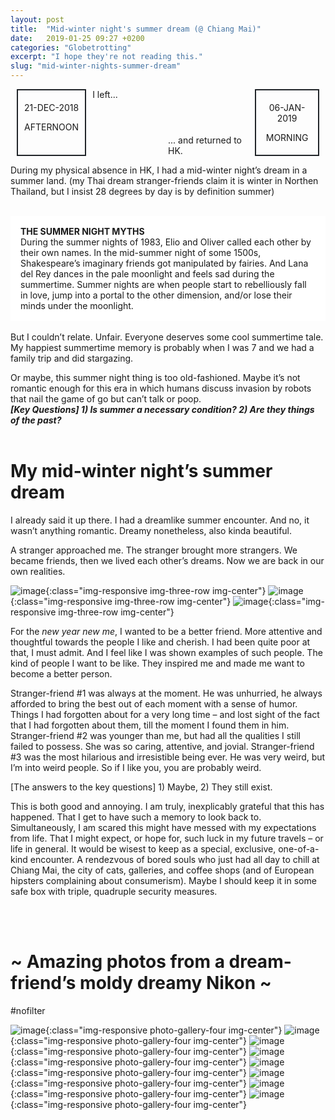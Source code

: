 ```yaml
---
layout: post
title:  "Mid-winter night's summer dream (@ Chiang Mai)"
date:   2019-01-25 09:27 +0200
categories: "Globetrotting"
excerpt: "I hope they're not reading this."
slug: "mid-winter-nights-summer-dream"
---
```


<div class="post-box">
  <div class="mobile100 bigbox left">
    <div class="piece left">
      <p>21-DEC-2018</p>
      <p>AFTERNOON</p>
    </div>
    <div class="text left">
    I left...
    </div>
  </div>
  <div class="mobile100 bigbox right">
    <div class="text right">
    ... and returned to HK.
    </div>
    <div class="piece right">
      <p>06-JAN-2019</p>
      <p>MORNING</p>
    </div>
  </div>
</div>
<style>
.post-box {width: 100%; display: flex; justify-content: space-between;}
.storybox, .commentarybox { width: 50%; }
.mobile100 {display: flex;}
.bigbox { width: 50%; display: flex;}
.storybox {width: 50%; justify-content: center; flex-direction: column; background-color:#d0d9dc;}
.commentarybox {width: 50%; justify-content: center; flex-direction: column;}
.right {justify-content: flex-end;}
.text.right {display: flex; flex-direction: column; justify-content: flex-end;}
.piece { border: 2px solid #212529; padding: 5px 10px; margin: 0 10px; text-align: center; }
.picDesktop4Mobile2 img { width: 50%; }
@media screen and (max-width: 700px) {
  .post-box { display: block;}
  .mobile100 {width: 100%;}
  .picDesktop4Mobile2 img { width: 25%; }
}
</style>

During my physical absence in HK, I had a mid-winter night’s dream in a summer land. (my Thai dream stranger-friends claim it is winter in Northen Thailand, but I insist 28 degrees by day is by definition summer)
<br><br>

<div style="background-color:white; padding:1rem"> 
<b>THE SUMMER NIGHT MYTHS</b><br>
During the summer nights of 1983, Elio and Oliver called each other by their own names. In the mid-summer night of some 1500s, Shakespeare’s imaginary friends got manipulated by fairies. And Lana del Rey dances in the pale moonlight and feels sad during the summertime. Summer nights are when people start to rebelliously fall in love, jump into a portal to the other dimension, and/or lose their minds under the moonlight.
</div>
<br>
But I couldn’t relate. Unfair. Everyone deserves some cool summertime tale. My happiest summertime memory is probably when I was 7 and we had a family trip and did stargazing.

Or maybe, this summer night thing is too old-fashioned. Maybe it’s not romantic enough for this era in which humans discuss invasion by robots that nail the game of go but can’t talk or poop.
<br>
__*[Key Questions] 1) Is summer a necessary condition? 2) Are they things of the past?*__
<br><br>

# My mid-winter night’s summer dream
I already said it up there. I had a dreamlike summer encounter. And no, it wasn’t anything romantic. Dreamy nonetheless, also kinda beautiful.

A stranger approached me. The stranger brought more strangers. We became friends, then we lived each other’s dreams. Now we are back in our own realities.

![image]({{site.baseurl}}/assets/images/post-cnx1.jpg){:class="img-responsive img-three-row img-center"}
![image]({{site.baseurl}}/assets/images/post-cnx2.jpg){:class="img-responsive img-three-row img-center"}
![image]({{site.baseurl}}/assets/images/post-cnx3.jpg){:class="img-responsive img-three-row img-center"}

For the *new year new me*, I wanted to be a better friend. More attentive and thoughtful towards the people I like and cherish. I had been quite poor at that, I must admit. And I feel like I was shown examples of such people. The kind of people I want to be like. They inspired me and made me want to become a better person.

Stranger-friend #1 was always at the moment. He was unhurried, he always afforded to bring the best out of each moment with a sense of humor. Things I had forgotten about for a very long time – and lost sight of the fact that I had forgotten about them, till the moment I found them in him. Stranger-friend #2 was younger than me, but had all the qualities I still failed to possess. She was so caring, attentive, and jovial. Stranger-friend #3 was the most hilarious and irresistible being ever. He was very weird, but I’m into weird people. So if I like you, you are probably weird.

[The answers to the key questions] 1) Maybe, 2) They still exist.

This is both good and annoying. I am truly, inexplicably grateful that this has happened. That I get to have such a memory to look back to. Simultaneously, I am scared this might have messed with my expectations from life. That I might expect, or hope for, such luck in my future travels – or life in general. It would be wisest to keep as a special, exclusive, one-of-a-kind encounter. A rendezvous of bored souls who just had all day to chill at Chiang Mai, the city of cats, galleries, and coffee shops (and of European hipsters complaining about consumerism). Maybe I should keep it in some safe box with triple, quadruple security measures.

<br><br>

# ~ Amazing photos from a dream-friend’s moldy dreamy Nikon ~
#nofilter

![image]({{site.baseurl}}/assets/images/post-cnx-d1.jpeg){:class="img-responsive photo-gallery-four img-center"}
![image]({{site.baseurl}}/assets/images/post-cnx-d2.jpeg){:class="img-responsive photo-gallery-four img-center"}
![image]({{site.baseurl}}/assets/images/post-cnx-d3.jpeg){:class="img-responsive photo-gallery-four img-center"}
![image]({{site.baseurl}}/assets/images/post-cnx-d4.jpeg){:class="img-responsive photo-gallery-four img-center"}
![image]({{site.baseurl}}/assets/images/post-cnx-d5.jpeg){:class="img-responsive photo-gallery-four img-center"}
![image]({{site.baseurl}}/assets/images/post-cnx-d6.jpeg){:class="img-responsive photo-gallery-four img-center"}
![image]({{site.baseurl}}/assets/images/post-cnx-d7.jpeg){:class="img-responsive photo-gallery-four img-center"}
![image]({{site.baseurl}}/assets/images/post-cnx-d8.jpeg){:class="img-responsive photo-gallery-four img-center"}
